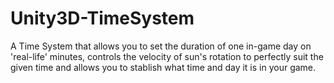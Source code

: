 # Unity3D-TimeSystem

A Time System that allows you to set the duration of one in-game day on 'real-life' minutes, controls the velocity of sun's rotation to perfectly suit the given time and allows you to stablish what time and day it is in your game.
